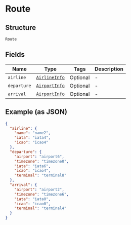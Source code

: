 
# Route

## Structure

`Route`

## Fields

| Name | Type | Tags | Description |
|  --- | --- | --- | --- |
| `airline` | [`AirlineInfo`](../../doc/models/airline-info.md) | Optional | - |
| `departure` | [`AirportInfo`](../../doc/models/airport-info.md) | Optional | - |
| `arrival` | [`AirportInfo`](../../doc/models/airport-info.md) | Optional | - |

## Example (as JSON)

```json
{
  "airline": {
    "name": "name2",
    "iata": "iata4",
    "icao": "icao4"
  },
  "departure": {
    "airport": "airport6",
    "timezone": "timezone0",
    "iata": "iata6",
    "icao": "icao4",
    "terminal": "terminal8"
  },
  "arrival": {
    "airport": "airport2",
    "timezone": "timezone6",
    "iata": "iata0",
    "icao": "icao0",
    "terminal": "terminal4"
  }
}
```

